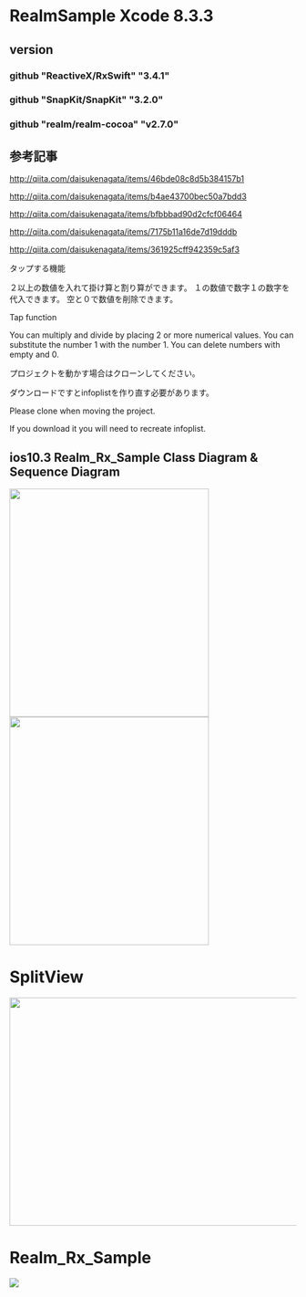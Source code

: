 # RealmSample Xcode 8.3.3
## version
### github "ReactiveX/RxSwift" "3.4.1"
### github "SnapKit/SnapKit" "3.2.0"
### github "realm/realm-cocoa" "v2.7.0"

## 参考記事

http://qiita.com/daisukenagata/items/46bde08c8d5b384157b1

http://qiita.com/daisukenagata/items/b4ae43700bec50a7bdd3

http://qiita.com/daisukenagata/items/bfbbbad90d2cfcf06464

http://qiita.com/daisukenagata/items/7175b11a16de7d19dddb

http://qiita.com/daisukenagata/items/361925cff942359c5af3

タップする機能


２以上の数値を入れて掛け算と割り算ができます。
１の数値で数字１の数字を代入できます。
空と０で数値を削除できます。

Tap function


You can multiply and divide by placing 2 or more numerical values.
You can substitute the number 1 with the number 1.
You can delete numbers with empty and 0.



プロジェクトを動かす場合はクローンしてください。

ダウンロードですとinfoplistを作り直す必要があります。


Please clone when moving the project.

If you download it you will need to recreate infoplist.


## ios10.3 Realm_Rx_Sample Class Diagram & Sequence Diagram
<img src="https://media.githubusercontent.com/media/daisukenagata/Realm_Rx_Sample/master/RealmSample/design/ClassDesin.png?raw=true" width="350px" height="400px"><img src="https://media.githubusercontent.com/media/daisukenagata/Realm_Rx_Sample/master/RealmSample/design/Sequence%20Diagram.png" width="350px" height="400px">


# SplitView

<img src="https://github.com/daisukenagata/Realm_Rx_Sample/blob/master/Split.png?raw=true" width="600px" height="400px">


# Realm_Rx_Sample

![](https://media.githubusercontent.com/media/daisukenagata/Realm_Rx_Sample/master/RealmSample/design/movie.gif)

